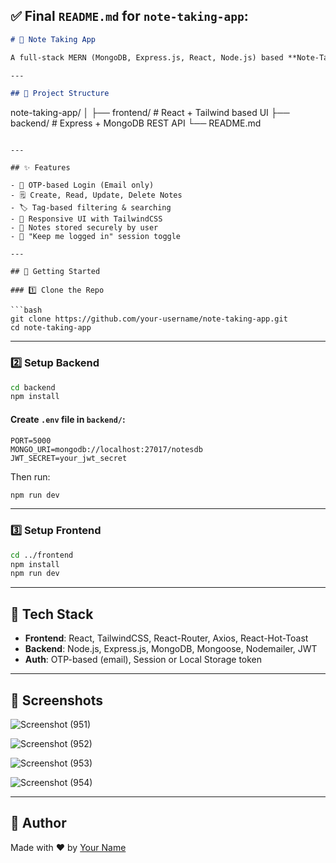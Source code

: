 ## ✅ Final `README.md` for `note-taking-app`:

```markdown
# 📝 Note Taking App

A full-stack MERN (MongoDB, Express.js, React, Node.js) based **Note-Taking App** with secure OTP-based login, tag-based filtering, and a beautiful responsive UI.

---

## 📁 Project Structure

```

note-taking-app/
│
├── frontend/   # React + Tailwind based UI
├── backend/    # Express + MongoDB REST API
└── README.md

````

---

## ✨ Features

- 🔐 OTP-based Login (Email only)
- 🗒️ Create, Read, Update, Delete Notes
- 🏷️ Tag-based filtering & searching
- 🎨 Responsive UI with TailwindCSS
- 🧠 Notes stored securely by user
- 🔁 "Keep me logged in" session toggle

---

## 🚀 Getting Started

### 1️⃣ Clone the Repo

```bash
git clone https://github.com/your-username/note-taking-app.git
cd note-taking-app
````

---

### 2️⃣ Setup Backend

```bash
cd backend
npm install
```

#### Create `.env` file in `backend/`:

```env
PORT=5000
MONGO_URI=mongodb://localhost:27017/notesdb
JWT_SECRET=your_jwt_secret
```

Then run:

```bash
npm run dev
```

---

### 3️⃣ Setup Frontend

```bash
cd ../frontend
npm install
npm run dev
```

---

## 🔧 Tech Stack

* **Frontend**: React, TailwindCSS, React-Router, Axios, React-Hot-Toast
* **Backend**: Node.js, Express.js, MongoDB, Mongoose, Nodemailer, JWT
* **Auth**: OTP-based (email), Session or Local Storage token

---

## 📸 Screenshots


![Screenshot (951)](https://github.com/user-attachments/assets/b1400550-5e0a-4922-8278-77f6ca0853aa)


![Screenshot (952)](https://github.com/user-attachments/assets/7eb4e839-0959-4a93-8d29-ec7925ced2a7)

![Screenshot (953)](https://github.com/user-attachments/assets/57855fef-d522-46ab-8936-aad0d28f8d84)

![Screenshot (954)](https://github.com/user-attachments/assets/880b8d84-e0e6-48b2-acd2-f8ea116dd9fd)

---

## 🙌 Author

Made with ❤️ by [Your Name](https://github.com/your-username)


